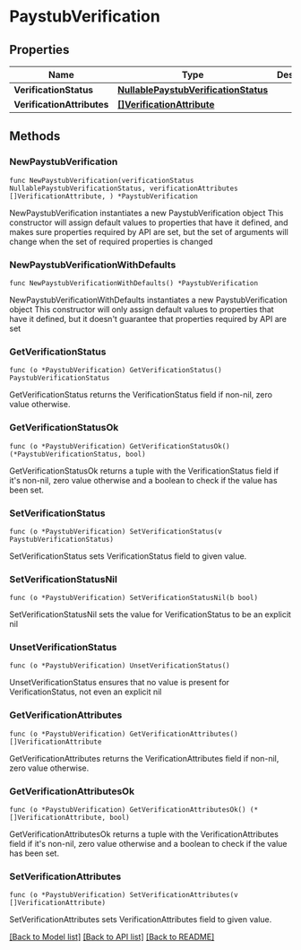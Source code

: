 # PaystubVerification

## Properties

Name | Type | Description | Notes
------------ | ------------- | ------------- | -------------
**VerificationStatus** | [**NullablePaystubVerificationStatus**](PaystubVerificationStatus.md) |  | 
**VerificationAttributes** | [**[]VerificationAttribute**](VerificationAttribute.md) |  | 

## Methods

### NewPaystubVerification

`func NewPaystubVerification(verificationStatus NullablePaystubVerificationStatus, verificationAttributes []VerificationAttribute, ) *PaystubVerification`

NewPaystubVerification instantiates a new PaystubVerification object
This constructor will assign default values to properties that have it defined,
and makes sure properties required by API are set, but the set of arguments
will change when the set of required properties is changed

### NewPaystubVerificationWithDefaults

`func NewPaystubVerificationWithDefaults() *PaystubVerification`

NewPaystubVerificationWithDefaults instantiates a new PaystubVerification object
This constructor will only assign default values to properties that have it defined,
but it doesn't guarantee that properties required by API are set

### GetVerificationStatus

`func (o *PaystubVerification) GetVerificationStatus() PaystubVerificationStatus`

GetVerificationStatus returns the VerificationStatus field if non-nil, zero value otherwise.

### GetVerificationStatusOk

`func (o *PaystubVerification) GetVerificationStatusOk() (*PaystubVerificationStatus, bool)`

GetVerificationStatusOk returns a tuple with the VerificationStatus field if it's non-nil, zero value otherwise
and a boolean to check if the value has been set.

### SetVerificationStatus

`func (o *PaystubVerification) SetVerificationStatus(v PaystubVerificationStatus)`

SetVerificationStatus sets VerificationStatus field to given value.


### SetVerificationStatusNil

`func (o *PaystubVerification) SetVerificationStatusNil(b bool)`

 SetVerificationStatusNil sets the value for VerificationStatus to be an explicit nil

### UnsetVerificationStatus
`func (o *PaystubVerification) UnsetVerificationStatus()`

UnsetVerificationStatus ensures that no value is present for VerificationStatus, not even an explicit nil
### GetVerificationAttributes

`func (o *PaystubVerification) GetVerificationAttributes() []VerificationAttribute`

GetVerificationAttributes returns the VerificationAttributes field if non-nil, zero value otherwise.

### GetVerificationAttributesOk

`func (o *PaystubVerification) GetVerificationAttributesOk() (*[]VerificationAttribute, bool)`

GetVerificationAttributesOk returns a tuple with the VerificationAttributes field if it's non-nil, zero value otherwise
and a boolean to check if the value has been set.

### SetVerificationAttributes

`func (o *PaystubVerification) SetVerificationAttributes(v []VerificationAttribute)`

SetVerificationAttributes sets VerificationAttributes field to given value.



[[Back to Model list]](../README.md#documentation-for-models) [[Back to API list]](../README.md#documentation-for-api-endpoints) [[Back to README]](../README.md)


